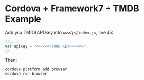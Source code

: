# Cordova + Framework7 + TMDB Example

Add you TMDB API Key into `www/js/index.js`, line 45:

```js
//..
var apiKey = "<<<<<<<YOUR KEY>>>>>>>";
//...
```
Then:

```bash
cordova platform add browser
cordova run browser
```
